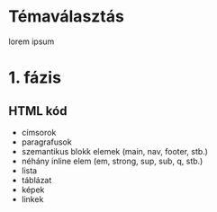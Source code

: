 # Témaválasztás

lorem ipsum

# 1. fázis
## HTML kód

- címsorok
- paragrafusok
- szemantikus blokk elemek (main, nav, footer, stb.)
- néhány inline elem (em, strong, sup, sub, q, stb.)
- lista
- táblázat
- képek
- linkek

